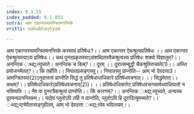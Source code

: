 ```yaml
---
index: 8.1.55
index_padded: 8.1.055
sutra: आम एकान्तरमामन्त्रितमनन्तिके
vritti: mahabhashyam

---
```

 आम एकान्तरमामन्त्रितमनन्तिके कस्यायं प्रतिषेधः?।। आम एकान्तर ऐकश्रुत्यप्रतिषेधः ।। आम एकान्तर ऐकश्रुत्यस्याऽयं प्रतिषेधः।। कथं पुनरप्रकृतस्याऽसंशब्दितस्यैकश्रुत्यस्य प्रतिषेधः शक्यो विज्ञातुम्?।। अनन्तिक ःथ्द्य;त्युच्यते। अनन्तिक च किम्?।। दूरम् ।। दूरात्सम्बुद्धौ चैकश्रुतिरुच्यते(1)।। अस्ति प्रयोजनमेतत्?।। किं तर्हीति।। निघातप्रसङ्गस्तु।। निघातस्तु प्राप्नोति-- आम् भो देवदत्ता3। आमन्त्रितस्या(2)ऽनुदात्तत्वं प्राप्नोति सिद्धं तु प्रतिषेधाधाधिकारे प्रतिषेधवचनात्। ।। सिद्धमेतत्।। कथम्?।। प्रतिषेधाधिकारे(प्रतिषेधवचनात्(2))। ।। प्रतिषेधाधिकारेट प्रतिषेधवचनसार्मथ्यान्निघातो न भविष्यति ।। नैव वा पुनरत्रैकश्रुत्यं प्राप्नोति।। किं कारणम्?।। अनन्तिक ःथ्द्य;त्युच्यते, अन्यच्च दूरमन्यदनन्तिकम्।। यद्येवं प्लुतोऽपि तर्हि न प्राप्नोति, प्लुतोऽपि हि दूरादित्युमच्यते?।। ःथ्द्य;ष्टमेवैतत्सङ्गृहीतम्, आम् भो देवदत्ता ःथ्द्य;त्येव भवितव्यम्।। 